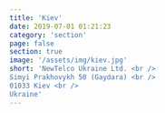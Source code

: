 ```yaml
---
title: 'Kiev'
date: 2019-07-01 01:21:23
category: 'section'
page: false
section: true
image: '/assets/img/kiev.jpg'
short: 'NewTelco Ukraine Ltd. <br />
Simyi Prakhovykh 50 (Gaydara) <br />
01033 Kiev <br />
Ukraine'
---
```

